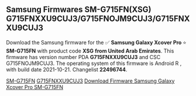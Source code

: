 <h2>Samsung Firmwares SM-G715FN(XSG) G715FNXXU9CUJ3/G715FNOJM9CUJ3/G715FNXXU9CUJ3</h2>
Download the Samsung firmware for the ✅ <strong>Samsung Galaxy Xcover Pro </strong> ⭐ <strong>SM-G715FN</strong> with product code <strong>XSG</strong> <strong> from United Arab Emirates</strong>. This firmware has version number PDA <strong>G715FNXXU9CUJ3</strong> and CSC G715FNOJM9CUJ3. The operating system of this firmware is Android R , with build date 2021-10-21. Changelist <strong>22496744</strong>.


[SM-G715FN](https://samfirm.shop/samsung/model/SM-G715FN)
[G715FNXXU9CUJ3](https://samfirm.shop/samsung/pda/G715FNXXU9CUJ3)
[Download Firmware Samsung Galaxy Xcover Pro SM-G715FN](https://samfirm.shop/samsung/firmware/467262)
